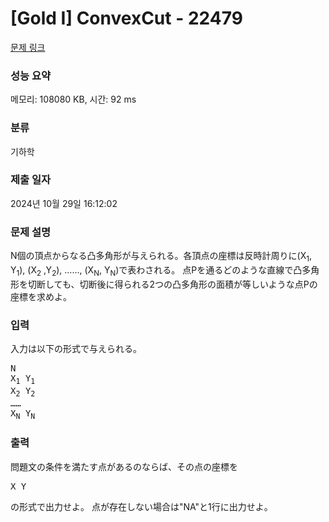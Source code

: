 # [Gold I] ConvexCut - 22479 

[문제 링크](https://www.acmicpc.net/problem/22479) 

### 성능 요약

메모리: 108080 KB, 시간: 92 ms

### 분류

기하학

### 제출 일자

2024년 10월 29일 16:12:02

### 문제 설명

<p>N個の頂点からなる凸多角形が与えられる。各頂点の座標は反時計周りに(X<sub>1</sub>, Y<sub>1</sub>), (X<sub>2</sub> ,Y<sub>2</sub>), ……, (X<sub>N</sub>, Y<sub>N</sub>)で表わされる。 点Pを通るどのような直線で凸多角形を切断しても、切断後に得られる2つの凸多角形の面積が等しいような点Pの座標を求めよ。</p>

### 입력 

 <p>入力は以下の形式で与えられる。</p>

<pre>N
X<sub>1</sub> Y<sub>1</sub>
X<sub>2</sub> Y<sub>2</sub>
……
X<sub>N</sub> Y<sub>N</sub>
</pre>

### 출력 

 <p>問題文の条件を満たす点があるのならば、その点の座標を</p>

<pre>X Y
</pre>

<p>の形式で出力せよ。 点が存在しない場合は"NA"と1行に出力せよ。</p>

